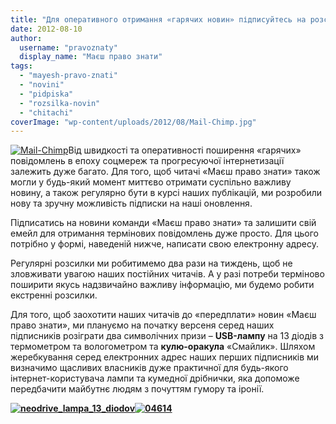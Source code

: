 ```yaml
---
title: "Для оперативного отримання «гарячих новин» підписуйтесь на розсилку «Маєш право знати»"
date: 2012-08-10
author: 
  username: "pravoznaty"
  display_name: "Маєш право знати"
tags: 
  - "mayesh-pravo-znati"
  - "novini"
  - "pidpiska"
  - "rozsilka-novin"
  - "chitachi"
coverImage: "wp-content/uploads/2012/08/Mail-Chimp.jpg"
---
```


[![](https://mpz.brovary.org/wp-content/uploads/2012/08/Mail-Chimp.jpg "Mail-Chimp")](https://mpz.brovary.org/wp-content/uploads/2012/08/Mail-Chimp.jpg)Від швидкості та оперативності поширення «гарячих» повідомлень в епоху соцмереж та прогресуючої інтернетизації залежить дуже багато. Для того, щоб читачі «Маєш право знати» також могли у будь-який момент миттєво отримати суспільно важливу новину, а також регулярно бути в курсі наших публікацій, ми розробили нову та зручну можливість підписки на наші оновлення.

Підписатись на новини команди «Маєш право знати» та залишити свій емейл для отримання термінових повідомлень дуже просто. Для цього потрібно у формі, наведеній нижче, написати свою електронну адресу.

 

Регулярні розсилки ми робитимемо два рази на тиждень, щоб не зловживати увагою наших постійних читачів. А у разі потреби терміново поширити якусь надзвичайно важливу інформацію, ми будемо робити екстренні розсилки.

Для того, щоб заохотити наших читачів до «передплати» новин «Маєш право знати», ми плануємо на початку версеня серед наших підписників розіграти два символічних призи – **USB-лампу** на 13 діодів з термометром та вологометром та **кулю-оракула** «Смайлик». Шляхом жеребкування серед електронних адрес наших перших підписників ми визначимо щасливих власників дуже практичної для будь-якого інтернет-користувача лампи та кумедної дрібнички, яка допоможе передбачити майбутнє людям з почуттям гумору та іронії.

**[![](https://mpz.brovary.org/wp-content/uploads/2012/05/neodrive_lampa_13_diodov.jpg "neodrive_lampa_13_diodov")](https://mpz.brovary.org/wp-content/uploads/2012/05/neodrive_lampa_13_diodov.jpg)[![](https://mpz.brovary.org/wp-content/uploads/2012/05/04614.jpg "04614")](https://mpz.brovary.org/wp-content/uploads/2012/05/04614.jpg)**
